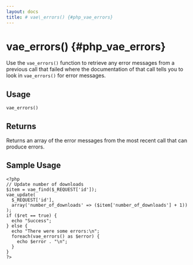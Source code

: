 ```yaml
---
layout: docs
title: # vae\_errors() {#php_vae_errors}
---
```


# vae\_errors() {#php_vae_errors}

Use the `vae_errors()` function to retrieve any error messages from a
previous call that failed where the documentation of that call tells you
to look in `vae_errors()` for error messages.

## Usage

`vae_errors()`

## Returns

Returns an array of the error messages from the most recent call that
can produce errors.

## Sample Usage

    <?php
    // Update number of downloads
    $item = vae_find($_REQUEST['id']);
    vae_update(
      $_REQUEST['id'], 
      array('number_of_downloads' => ($item['number_of_downloads'] + 1))
    );
    if ($ret == true) {
      echo "Success";
    } else {
      echo "There were some errors:\n";
      foreach(vae_errors() as $error) {
        echo $error . "\n";
      }
    }
    ?>
